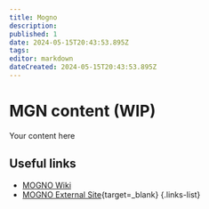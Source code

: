 ```yaml
---
title: Mogno
description: 
published: 1
date: 2024-05-15T20:43:53.895Z
tags: 
editor: markdown
dateCreated: 2024-05-15T20:43:53.895Z
---
```


# MGN content (WIP)
Your content here

## Useful links

- [MOGNO Wiki](/Beamlines/Mogno/mgn_intro)
- [MOGNO External Site](https://lnls.cnpem.br/grupos/mogno/){target=_blank}
{.links-list}